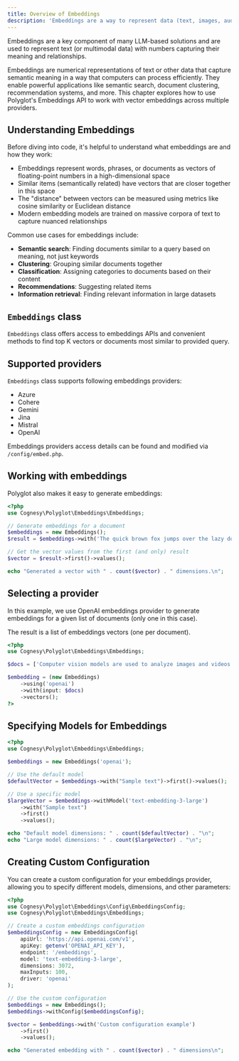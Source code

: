 ```yaml
---
title: Overview of Embeddings
description: 'Embeddings are a way to represent data (text, images, audio) in a continuous vector space.'
---
```


Embeddings are a key component of many LLM-based solutions and are used to represent text
(or multimodal data) with numbers capturing their meaning and relationships.

Embeddings are numerical representations of text or other data that capture semantic meaning in a way that computers can process efficiently. They enable powerful applications like semantic search, document clustering, recommendation systems, and more. This chapter explores how to use Polyglot's Embeddings API to work with vector embeddings across multiple providers.


## Understanding Embeddings

Before diving into code, it's helpful to understand what embeddings are and how they work:

- Embeddings represent words, phrases, or documents as vectors of floating-point numbers in a high-dimensional space
- Similar items (semantically related) have vectors that are closer together in this space
- The "distance" between vectors can be measured using metrics like cosine similarity or Euclidean distance
- Modern embedding models are trained on massive corpora of text to capture nuanced relationships

Common use cases for embeddings include:

- **Semantic search**: Finding documents similar to a query based on meaning, not just keywords
- **Clustering**: Grouping similar documents together
- **Classification**: Assigning categories to documents based on their content
- **Recommendations**: Suggesting related items
- **Information retrieval**: Finding relevant information in large datasets



## `Embeddings` class

`Embeddings` class offers access to embeddings APIs and convenient methods to find top K vectors
or documents most similar to provided query.



## Supported providers

`Embeddings` class supports following embeddings providers:
- Azure
- Cohere
- Gemini
- Jina
- Mistral
- OpenAI

Embeddings providers access details can be found and modified via
`/config/embed.php`.


## Working with embeddings

Polyglot also makes it easy to generate embeddings:

```php
<?php
use Cognesy\Polyglot\Embeddings\Embeddings;

// Generate embeddings for a document
$embeddings = new Embeddings();
$result = $embeddings->with('The quick brown fox jumps over the lazy dog.')->get();

// Get the vector values from the first (and only) result
$vector = $result->first()->values();

echo "Generated a vector with " . count($vector) . " dimensions.\n";
```


## Selecting a provider

In this example, we use OpenAI embeddings provider to generate embeddings for a given list of documents
(only one in this case).

The result is a list of embeddings vectors (one per document).

```php
<?php
use Cognesy\Polyglot\Embeddings\Embeddings;

$docs = ['Computer vision models are used to analyze images and videos.'];

$embedding = (new Embeddings)
    ->using('openai')
    ->with(input: $docs)
    ->vectors();
?>
```


## Specifying Models for Embeddings

```php
<?php
use Cognesy\Polyglot\Embeddings\Embeddings;

$embeddings = new Embeddings('openai');

// Use the default model
$defaultVector = $embeddings->with("Sample text")->first()->values();

// Use a specific model
$largeVector = $embeddings->withModel('text-embedding-3-large')
    ->with("Sample text")
    ->first()
    ->values();

echo "Default model dimensions: " . count($defaultVector) . "\n";
echo "Large model dimensions: " . count($largeVector) . "\n";
```


## Creating Custom Configuration

You can create a custom configuration for your embeddings provider, allowing you to specify different models, dimensions, and other parameters:

```php
<?php
use Cognesy\Polyglot\Embeddings\Config\EmbeddingsConfig;
use Cognesy\Polyglot\Embeddings\Embeddings;

// Create a custom embeddings configuration
$embeddingsConfig = new EmbeddingsConfig(
    apiUrl: 'https://api.openai.com/v1',
    apiKey: getenv('OPENAI_API_KEY'),
    endpoint: '/embeddings',
    model: 'text-embedding-3-large',
    dimensions: 3072,
    maxInputs: 100,
    driver: 'openai'
);

// Use the custom configuration
$embeddings = new Embeddings();
$embeddings->withConfig($embeddingsConfig);

$vector = $embeddings->with('Custom configuration example')
    ->first()
    ->values();

echo "Generated embedding with " . count($vector) . " dimensions\n";
```
